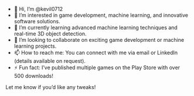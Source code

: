 - 👋 Hi, I’m @kevil0712  
- 👀 I’m interested in game development, machine learning, and innovative software solutions.  
- 🌱 I’m currently learning advanced machine learning techniques and real-time 3D object detection.  
- 💞️ I’m looking to collaborate on exciting game development or machine learning projects.  
- 📫 How to reach me: You can connect with me via email or LinkedIn (details available on request).  
- ⚡ Fun fact: I’ve published multiple games on the Play Store with over 500 downloads!  

Let me know if you’d like any tweaks!
<!---
kevil0712/kevil0712 is a ✨ special ✨ repository because its `README.md` (this file) appears on your GitHub profile.
You can click the Preview link to take a look at your changes.
--->
